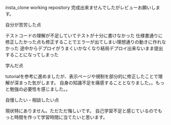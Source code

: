 insta_clone working repository
完成出来ませんでしたがレビューお願いします。

自分が苦労した点

テストコードの理解が不足していてテストが十分に書けなかった
仕様書通りに修正したかった点も修正することでエラーが出てしまい理想通りの動きに作れなかった
途中からデプロイがうまくいかなくなり結局デプロイ出来ないまま提出することになってしまった

学んだ点

tutorialを参考に進めましたが、表示ページや規制を部分的に修正したことで理解が深まった気がします。
自身の知識不足を痛感することとなりました。。もっと勉強の必要性を感じました。。


自慢したい・相談したい点

現状特にありません。ただただ悔しいです。
自己学習不足と感じているのでもっと時間を作って学習時間に当てたいと思います。
